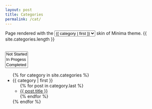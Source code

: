 ```yaml
---
layout: post
title: Categories
permalink: /cat/
---
```


<div id="category-switch-container">


  Page rendered with the <select id="skin-switch" onselect="test" style="overflow: auto;">
    {%- for category in site.categories %}
    <option value="{{ category | first }}">{{ category | first }}</option>
    {%- endfor %}
  </select> skin of Minima theme. {{ site.categories.length }}
  <i class="fa-regular fa-bell"></i>
</div>

<br/>
<select size="3" style="overflow: auto;">
  <option>Not Started</option>
  <option>In Progess</option>
  <option>Completed</option>
</select>

<script>
  const selectElement = document.querySelector(".ice-cream");
  const result = document.querySelector(".result");

  selectElement.addEventListener("change", (event) => {
    result.textContent = `You like ${event.target.value}`;
  });

</script>

<ul>
{% for category in site.categories %}
  <li><a name="{{ category | first }}">{{ category | first }}</a>
    <ul>
    {% for post in category.last %}
      <li><a href="{{ post.url }}">{{ post.title }}</a></li>
    {% endfor %}
    </ul>
  </li>
{% endfor %}
</ul>